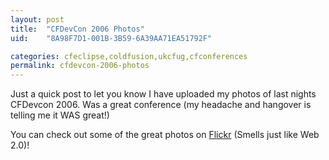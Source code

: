 ```yaml
---
layout: post
title:  "CFDevCon 2006 Photos"
uid:	"8A98F7D1-001B-3B59-6A39AA71EA51792F"

categories: cfeclipse,coldfusion,ukcfug,cfconferences
permalink: cfdevcon-2006-photos
---
```

Just a quick post to let you know I have uploaded my photos of last nights CFDevcon 2006. Was a great conference (my headache and hangover is telling me it WAS great!)

You can check out some of the great photos on <a href="http://www.flickr.com/photos/markdrew/sets/72157594368878762/">Flickr</a> (Smells just like Web 2.0)!